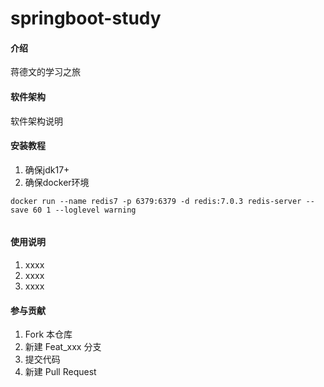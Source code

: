 # springboot-study

#### 介绍

蒋德文的学习之旅

#### 软件架构

软件架构说明

#### 安装教程

1. 确保jdk17+
2. 确保docker环境

```shell
docker run --name redis7 -p 6379:6379 -d redis:7.0.3 redis-server --save 60 1 --loglevel warning
 
```

#### 使用说明

1. xxxx
2. xxxx
3. xxxx

#### 参与贡献

1. Fork 本仓库
2. 新建 Feat_xxx 分支
3.  提交代码
4.  新建 Pull Request

